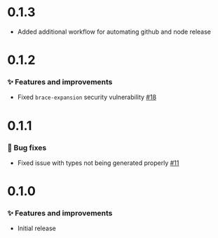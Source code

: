 # 0.1.3

- Added additional workflow for automating github and node release

# 0.1.2

### ✨ Features and improvements

- Fixed `brace-expansion` security vulnerability [#18](https://github.com/aws-geospatial/polyline/pull/18)

# 0.1.1

### 🐞 Bug fixes

- Fixed issue with types not being generated properly [#11](https://github.com/aws-geospatial/polyline/pull/11)

# 0.1.0

### ✨ Features and improvements

- Initial release
